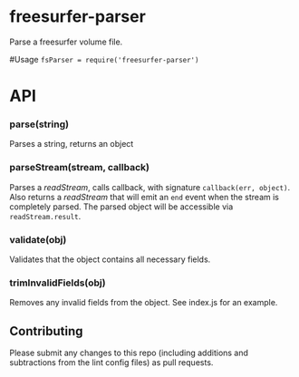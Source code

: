 # freesurfer-parser
Parse a freesurfer volume file.

#Usage
`fsParser = require('freesurfer-parser')`

# API
### parse(string)
Parses a string, returns an object

### parseStream(stream, callback)
Parses a _readStream_, calls callback, with signature `callback(err, object)`.
Also returns a _readStream_ that will emit an `end` event when the stream is
completely parsed. The parsed object will be accessible via `readStream.result`.

### validate(obj)
Validates that the object contains all necessary fields.

### trimInvalidFields(obj)
Removes any invalid fields from the object.
See index.js for an example.

## Contributing
Please submit any changes to this repo (including additions and subtractions from the lint config files) as pull requests. 
